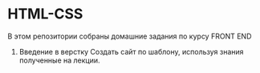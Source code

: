 # HTML-CSS
В этом репозитории собраны домашние задания по курсу FRONT END

1) Введение в верстку
   Создать сайт по шаблону, используя знания полученные на лекции.
